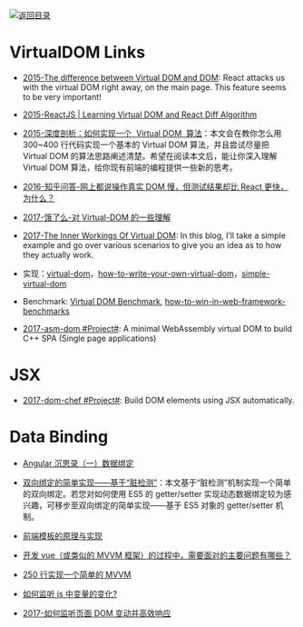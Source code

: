 [![返回目录](https://parg.co/UGo)](https://github.com/wxyyxc1992/Awesome-Links)

# VirtualDOM Links

* [2015-The difference between Virtual DOM and DOM](http://reactkungfu.com/2015/10/the-difference-between-virtual-dom-and-dom/): React attacks us with the virtual DOM right away, on the main page. This feature seems to be very important!

* [2015-ReactJS | Learning Virtual DOM and React Diff Algorithm](http://www.oyecode.com/2015/09/reactjs-learning-virtual-dom-and-react.html)

* [2015-深度剖析：如何实现一个  Virtual DOM  算法](https://github.com/livoras/blog/issues/13)：本文会在教你怎么用 300~400 行代码实现一个基本的 Virtual DOM 算法，并且尝试尽量把 Virtual DOM 的算法思路阐述清楚。希望在阅读本文后，能让你深入理解 Virtual DOM 算法，给你现有前端的编程提供一些新的思考。

- [2016-知乎问答-网上都说操作真实 DOM 慢，但测试结果却比 React 更快，为什么？](https://www.zhihu.com/question/31809713/answer/53544875)

- [2017-饿了么-对 Virtual-DOM 的一些理解](https://zhuanlan.zhihu.com/p/25630842)

- [2017-The Inner Workings Of Virtual DOM](https://medium.com/@rajaraodv/the-inner-workings-of-virtual-dom-666ee7ad47cf#.or5425hja): In this blog, I’ll take a simple example and go over various scenarios to give you an idea as to how they actually work.
- 实现：[virtual-dom](https://github.com/Matt-Esch/virtual-dom)，[how-to-write-your-own-virtual-dom](https://medium.com/@deathmood/how-to-write-your-own-virtual-dom-ee74acc13060#.59fqwanqa)，[simple-virtual-dom](https://github.com/livoras/simple-virtual-dom)

- Benchmark: [Virtual DOM Benchmark](http://vdom-benchmark.github.io/vdom-benchmark/), [how-to-win-in-web-framework-benchmarks](https://medium.com/@localvoid/how-to-win-in-web-framework-benchmarks-8bc31af76ce7#.h3nedvhr5)

- [2017-asm-dom #Project#](https://github.com/mbasso/asm-dom/blob/master/README.md): A minimal WebAssembly virtual DOM to build C++ SPA (Single page applications)

# JSX

* [2017-dom-chef #Project#](https://github.com/vadimdemedes/dom-chef): Build DOM elements using JSX automatically.

# Data Binding

* [Angular 沉思录（一）数据绑定](https://github.com/xufei/blog/issues/10)

* [双向绑定的简单实现——基于“脏检测”](https://parg.co/bOW)：本文基于“脏检测”机制实现一个简单的双向绑定。若您对如何使用 ES5 的 getter/setter 实现动态数据绑定较为感兴趣，可移步至双向绑定的简单实现——基于 ES5 对象的 getter/setter 机制。

* [前端模板的原理与实现](http://www.tuicool.com/articles/Q73Ubym)

* [开发 vue（或类似的 MVVM 框架）的过程中，需要面对的主要问题有哪些？](https://www.zhihu.com/question/53176471/answer/134004234)

* [250 行实现一个简单的 MVVM](https://zhuanlan.zhihu.com/p/24475845)

- [如何监听 js 中变量的变化?](https://www.zhihu.com/question/44724640)

- [2017-如何监听页面 DOM 变动并高效响应](https://hijiangtao.github.io/2017/08/03/How-to-Manipulate-DOM-Effectively/)
